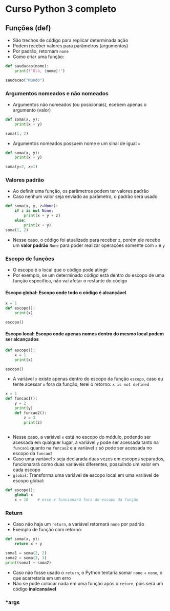 # Curso Python 3 completo

## Funções (def)
- São trechos de código para replicar determinada ação
- Podem receber valores para parâmetros (argumentos)
- Por padrão, retornam `none`
- Como criar uma função:
```python
def saudacao(nome):
    print(f"Olá, {nome}!")

saudacao("Mundo")
```

### Argumentos nomeados e não nomeados
- Argumentos não nomeados (ou posicionais), ecebem apenas o argumento (valor)
```python
def soma(x, y):
    print(x + y)

soma(1, 2)
```

- Argumentos nomeados possuem nome e um sinal de igual `=`
```python
def soma(x, y):
    print(x + y)

soma(y=2, x=1)
```

### Valores padrão
- Ao definir uma função, os parâmetros podem ter valores padrão
- Caso nenhum valor seja enviado ao parâmetro, o padrão será usado
```python
def soma(x, y, z=None):
    if z is not None:
        print(x + y + z)
    else:
        print(x + y)
soma(1, 2)
```
- Nesse caso, o código foi atualizado para receber `z`, porém ele recebe um **valor padrão** `None` para poder realizar operações somente com `x` e `y`

### Escopo de funções
- O escopo é o local que o código pode atingir
- Por exemplo, se um determinado código está dentro do escopo de uma função específica, não vai afetar o restante do código
#### Escopo global: Escopo onde todo o código é alcançável
```python
x = 1
def escopo():
    print(x)

escopo()
```
#### Escopo local: Escopo onde apenas nomes dentro do mesmo local podem ser alcançados
```python
def escopo():
    x = 1
    print(x)

escopo()
```
- A variável `x` existe apenas dentro do escopo da função `escopo`, caso eu tente acessar `x` fora da função, terei o retorno: `x is not defined`

```python
x = 1
def funcao1():
    y = 2
    print(y)
    def funcao2():
        z = 3
        print(z)
    
```
- Nesse caso, a variável `x` está no escopo do módulo, podendo ser acessada em qualquer lugar, a variável `y` pode ser acessada tanto na `funcao1` quanto na `funcao2` e a variável `z` só pode ser acessada no escopo da `funcao2`
- Caso uma variável `x` seja declarada duas vezes em escopos separados, funcionarará como duas variáveis diferentes, possuindo um valor em cada escopo
- `global`: Transforma uma variável de escopo local em uma variável de escopo global:
```python
def escopo():
    global x
    x = 10    # esse x funcionará fora do escopo da função
```

### Return
- Caso não haja um `return`, a variável retornará `none` por padrão
- Exemplo de função com retorno:
```python
def soma(x, y):
    return x + y

soma1 = soma(2, 2)
soma2 = soma(3, 3)
print(soma1 + soma2)
```
- Caso não fosse usado o `return`, o Python tentaria somar `none` + `none`, o que acarretaria em um erro
- Não se pode colocar nada em uma função após o `return`, pois será um código **inalcansável**

### \*args
